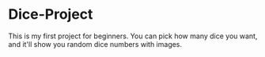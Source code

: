 # Dice-Project
This is my first project for beginners. You can pick how many dice you want, and it'll show you random dice numbers with images.
